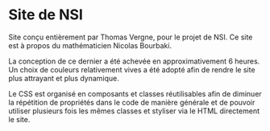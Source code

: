# Site de NSI
Site conçu entièrement par Thomas Vergne, pour le projet de NSI. Ce site est à propos du mathématicien Nicolas Bourbaki.

La conception de ce dernier a été achevée en approximativement 6 heures. Un choix de couleurs relativement vives a été adopté afin de rendre le site plus attrayant et plus dynamique.

Le CSS est organisé en composants et classes réutilisables afin de diminuer la répétition de propriétés dans le code de manière générale et de pouvoir utiliser plusieurs fois les mêmes classes et styliser via le HTML directement le site.

